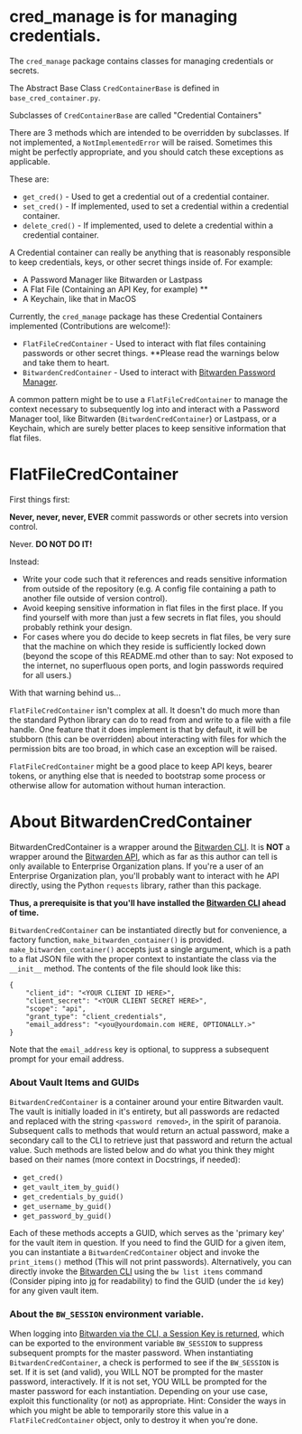 
# cred_manage is for managing credentials.

The `cred_manage` package contains classes for managing credentials or secrets.

The Abstract Base Class `CredContainerBase` is defined in `base_cred_container.py`.

Subclasses of `CredContainerBase` are called "Credential Containers"

There are 3 methods which are intended to be overridden by subclasses.  If not implemented, a `NotImplementedError` will be raised.  Sometimes this might be perfectly appropriate, and you should catch these exceptions as applicable.  

These are:

- `get_cred()` - Used to get a credential out of a credential container.
- `set_cred()` - If implemented, used to set a credential within a credential container.
- `delete_cred()` - If implemented, used to delete a credential within a credential container.

A Credential container can really be anything that is reasonably responsible to keep credentials, keys, or other secret things inside of.  For example: 

- A Password Manager like Bitwarden or Lastpass
- A Flat File (Containing an API Key, for example) **
- A Keychain, like that in MacOS

Currently, the `cred_manage` package has these Credential Containers implemented (Contributions are welcome!):
- `FlatFileCredContainer` - Used to interact with flat files containing passwords or other secret things.  **Please read the warnings below and take them to heart.
- `BitwardenCredContainer` - Used to interact with [Bitwarden Password Manager](https://bitwarden.com/).

A common pattern might be to use a `FlatFileCredContainer` to manage the context necessary to subsequently log into and interact with a Password Manager tool, like Bitwarden (`BitwardenCredContainer`) or Lastpass, or a Keychain, which are surely better places to keep sensitive information that flat files.  

# FlatFileCredContainer

First things first:  

**Never, never, never, EVER** commit passwords or other secrets into version control.  

Never.  **DO NOT DO IT!**  

Instead:
- Write your code such that it references and reads sensitive information from outside of the repository (e.g. A config file containing a path to another file outside of version control).
- Avoid keeping sensitive information in flat files in the first place.  If you find yourself with more than just a few secrets in flat files, you should probably rethink your design.
- For cases where you do decide to keep secrets in flat files, be very sure that the machine on which they reside is sufficiently locked down (beyond the scope of this README.md other than to say:  Not exposed to the internet, no superfluous open ports, and login passwords required for all users.)


With that warning behind us...

`FlatFileCredContainer` isn't complex at all.  It doesn't do much more than the standard Python library can do to read from and write to a file with a file handle.  One feature that it does implement is that by default, it will be stubborn (this can be overridden) about interacting with files for which the permission bits are too broad, in which case an exception will be raised.

`FlatFileCredContainer` might be a good place to keep API keys, bearer tokens, or anything else that is needed to bootstrap some process or otherwise allow for automation without human interaction.

# About BitwardenCredContainer
BitwardenCredContainer is a wrapper around the [Bitwarden CLI](https://bitwarden.com/help/article/cli/).  It is **NOT** a wrapper around the [Bitwarden API](https://bitwarden.com/help/article/public-api/), which as far as this author can tell is only available to Enterprise Organization plans.  If you're a user of an Enterprise Organization plan, you'll probably want to interact with he API directly, using the Python `requests` library, rather than this package.

**Thus, a prerequisite is that you'll have installed the [Bitwarden CLI](https://bitwarden.com/help/article/cli/#download-and-install) ahead of time.**

`BitwardenCredContainer` can be instantiated directly but for convenience, a factory function, `make_bitwarden_container()` is provided. `make_bitwarden_container()` accepts just a single argument, which is a path to a flat JSON file with the proper context to instantiate the class via the `__init__` method.  The contents of the file should look like this:

```
{
    "client_id": "<YOUR CLIENT ID HERE>",
    "client_secret": "<YOUR CLIENT SECRET HERE>",
    "scope": "api",
    "grant_type": "client_credentials",
    "email_address": "<you@yourdomain.com HERE, OPTIONALLY.>"
}
```
Note that the `email_address` key is optional, to suppress a subsequent prompt for your email address.

### About Vault Items and GUIDs
`BitwardenCredContainer` is a container around your entire Bitwarden vault.  The vault is initially loaded in it's entirety, but all passwords are redacted and replaced with the string `<password removed>`, in the spirit of paranoia.  Subsequent calls to methods that would return an actual password, make a secondary call to the CLI to retrieve just that password and return the actual value.  Such methods are listed below and do what you think they might based on their names (more context in Docstrings, if needed):
- `get_cred()`
- `get_vault_item_by_guid()`
- `get_credentials_by_guid()`
- `get_username_by_guid()`
- `get_password_by_guid()`

Each of these methods accepts a GUID, which serves as the 'primary key' for the vault item in question.  If you need to find the GUID for a given item, you can instantiate a `BitwardenCredContainer` object and invoke the `print_items()` method (This will not print passwords).  Alternatively, you can directly invoke the [Bitwarden CLI](https://bitwarden.com/help/article/cli/) using the `bw list items` command (Consider piping into [jq](https://stedolan.github.io/jq/) for readability) to find the GUID (under the `id` key) for any given vault item.

### About the `BW_SESSION` environment variable.
When logging into [Bitwarden via the CLI, a Session Key is returned](https://bitwarden.com/help/article/cli/#using-a-session-key), which can be exported to the environment variable `BW_SESSION` to suppress subsequent prompts for the master password.  When instantiating `BitwardenCredContainer`, a check is performed to see if the `BW_SESSION` is set.  If it is set (and valid), you WILL NOT be prompted for the master password, interactively.  If it is not set, YOU WILL be prompted for the master password for each instantiation.  Depending on your use case, exploit this functionality (or not) as appropriate.  Hint:  Consider the ways in which you might be able to temporarily store this value in a `FlatFileCredContainer` object, only to destroy it when you're done.




